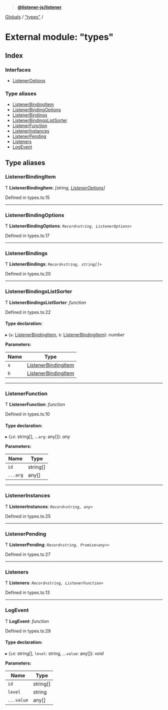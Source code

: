 > **[@listener-js/listener](../README.md)**

[Globals](../globals.md) / ["types"](_types_.md) /

# External module: "types"

## Index

### Interfaces

* [ListenerOptions](../interfaces/_types_.listeneroptions.md)

### Type aliases

* [ListenerBindingItem](_types_.md#listenerbindingitem)
* [ListenerBindingOptions](_types_.md#listenerbindingoptions)
* [ListenerBindings](_types_.md#listenerbindings)
* [ListenerBindingsListSorter](_types_.md#listenerbindingslistsorter)
* [ListenerFunction](_types_.md#listenerfunction)
* [ListenerInstances](_types_.md#listenerinstances)
* [ListenerPending](_types_.md#listenerpending)
* [Listeners](_types_.md#listeners)
* [LogEvent](_types_.md#logevent)

## Type aliases

###  ListenerBindingItem

Ƭ **ListenerBindingItem**: *[string, [ListenerOptions](../interfaces/_types_.listeneroptions.md)]*

Defined in types.ts:15

___

###  ListenerBindingOptions

Ƭ **ListenerBindingOptions**: *`Record<string, ListenerOptions>`*

Defined in types.ts:17

___

###  ListenerBindings

Ƭ **ListenerBindings**: *`Record<string, string[]>`*

Defined in types.ts:20

___

###  ListenerBindingsListSorter

Ƭ **ListenerBindingsListSorter**: *function*

Defined in types.ts:22

#### Type declaration:

▸ (`a`: [ListenerBindingItem](_types_.md#listenerbindingitem), `b`: [ListenerBindingItem](_types_.md#listenerbindingitem)): *number*

**Parameters:**

Name | Type |
------ | ------ |
`a` | [ListenerBindingItem](_types_.md#listenerbindingitem) |
`b` | [ListenerBindingItem](_types_.md#listenerbindingitem) |

___

###  ListenerFunction

Ƭ **ListenerFunction**: *function*

Defined in types.ts:10

#### Type declaration:

▸ (`id`: string[], ...`arg`: any[]): *any*

**Parameters:**

Name | Type |
------ | ------ |
`id` | string[] |
`...arg` | any[] |

___

###  ListenerInstances

Ƭ **ListenerInstances**: *`Record<string, any>`*

Defined in types.ts:25

___

###  ListenerPending

Ƭ **ListenerPending**: *`Record<string, Promise<any>>`*

Defined in types.ts:27

___

###  Listeners

Ƭ **Listeners**: *`Record<string, ListenerFunction>`*

Defined in types.ts:13

___

###  LogEvent

Ƭ **LogEvent**: *function*

Defined in types.ts:29

#### Type declaration:

▸ (`id`: string[], `level`: string, ...`value`: any[]): *void*

**Parameters:**

Name | Type |
------ | ------ |
`id` | string[] |
`level` | string |
`...value` | any[] |